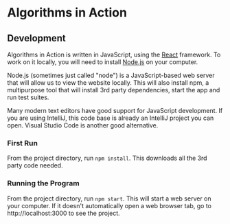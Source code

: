 # Algorithms in Action

## Development
Algorithms in Action is written in JavaScript, using the [React](https://reactjs.org/)
framework. To work on it locally, you will need to install
[Node.js](https://nodejs.org/en/download/) on your computer.

Node.js (sometimes just called "node") is a JavaScript-based web server that will allow us
to view the website locally. This will also install npm, a multipurpose tool that will
install 3rd party dependencies, start the app and run test suites.

Many modern text editors have good support for JavaScript development. If you are using
IntelliJ, this code base is already an IntelliJ project you can open. Visual Studio Code
is another good alternative.

### First Run
From the project directory, run `npm install`. This downloads all the 3rd party code needed.

### Running the Program
From the project directory, run `npm start`. This will start a web server on your computer.
If it doesn't automatically open a web browser tab, go to http://localhost:3000 to see the
project.


